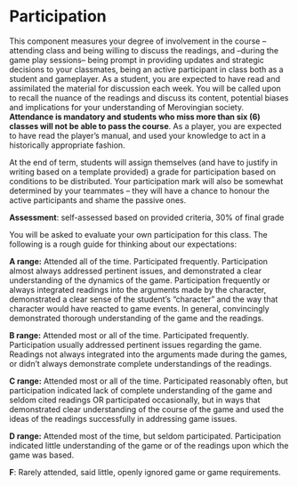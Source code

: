 # Participation

This component measures your degree of involvement in the course – attending class and being willing to discuss the readings, and –during the game play sessions– being prompt in providing updates and strategic decisions to your classmates, being an active participant in class both as a student and gameplayer. As a student, you are expected to have read and assimilated the material for discussion each week. You will be called upon to recall the nuance of the readings and discuss its content, potential biases and implications for your understanding of Merovingian society. **Attendance is mandatory and students who miss more than six (6) classes will not be able to pass the course**. As a player, you are expected to have read the player’s manual, and used your knowledge to act in a historically appropriate fashion.&#x20;

At the end of term, students will assign themselves (and have to justify in writing based on a template provided) a grade for participation based on conditions to be distributed. Your participation mark will also be somewhat determined by your teammates – they will have a chance to honour the active participants and shame the passive ones.

**Assessment**: self-assessed based on provided criteria, 30% of final grade

You will be asked to evaluate your own participation for this class. The following is a rough guide for thinking about our expectations:

**A range:**  Attended all of the time.  Participated frequently.  Participation almost always addressed pertinent issues, and demonstrated a clear understanding of the dynamics of the game.  Participation frequently or always integrated readings into the arguments made by the character, demonstrated a clear sense of the student’s “character” and the way that character would have reacted to game events.  In general, convincingly demonstrated thorough understanding of the game and the readings. &#x20;

**B range:** Attended most or all of the time.  Participated frequently.  Participation usually addressed pertinent issues regarding the game.  Readings not always integrated into the arguments made during the games, or didn’t always demonstrate complete understandings of the readings. &#x20;

**C range:**  Attended most or all of the time.  Participated reasonably often, but participation indicated lack of complete understanding of the game and seldom cited readings OR participated occasionally, but in ways that demonstrated clear understanding of the course of the game and used the ideas of the readings successfully in addressing game issues.

**D range:**  Attended most of the time, but seldom participated.  Participation indicated little understanding of the game or of the readings upon which the game was based.

**F**:  Rarely attended, said little, openly ignored game or game requirements.
